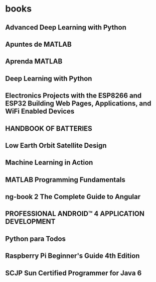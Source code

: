 # books

## Advanced Deep Learning with Python
## Apuntes de MATLAB
## Aprenda MATLAB
## Deep Learning with Python
## Electronics Projects with the ESP8266 and ESP32 Building Web Pages, Applications, and WiFi Enabled Devices
## HANDBOOK OF BATTERIES
## Low Earth Orbit Satellite Design
## Machine Learning in Action
## MATLAB Programming Fundamentals
## ng-book 2 The Complete Guide to Angular
## PROFESSIONAL ANDROID™ 4 APPLICATION DEVELOPMENT
## Python para Todos
## Raspberry Pi Beginner's Guide 4th Edition
## SCJP Sun Certified Programmer for Java 6

